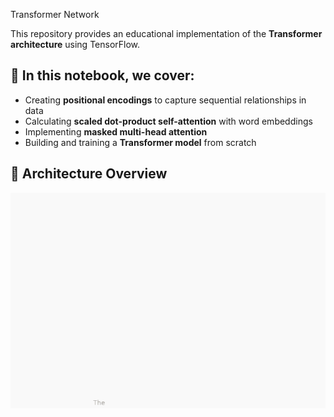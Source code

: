  Transformer Network  

This repository provides an educational implementation of the **Transformer architecture** using TensorFlow.  

## 📘 In this notebook, we cover:
- Creating **positional encodings** to capture sequential relationships in data  
- Calculating **scaled dot-product self-attention** with word embeddings  
- Implementing **masked multi-head attention**  
- Building and training a **Transformer model** from scratch  

## 🔎 Architecture Overview  

![Transformer Architecture](transformer.gif)
